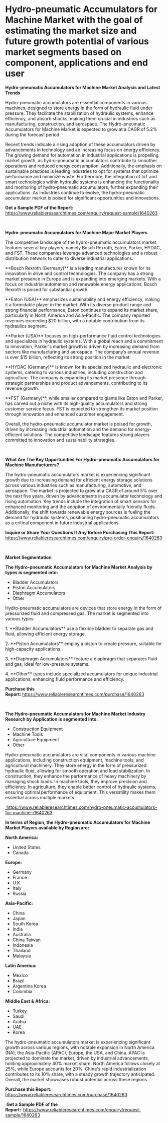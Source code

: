 <p><h1>Hydro-pneumatic Accumulators for Machine Market with the goal of estimating the market size and future growth potential of various market segments based on component, applications and end user</h1></p><p><strong>Hydro-pneumatic Accumulators for Machine Market Analysis and Latest Trends</strong></p>
<p><p>Hydro-pneumatic accumulators are essential components in various machines, designed to store energy in the form of hydraulic fluid under pressure. They facilitate the stabilization of hydraulic systems, enhance efficiency, and absorb shocks, making them crucial in industries such as manufacturing, construction, and aerospace. The Hydro-pneumatic Accumulators for Machine Market is expected to grow at a CAGR of 5.2% during the forecast period. </p><p>Recent trends indicate a rising adoption of these accumulators driven by advancements in technology and an increasing focus on energy efficiency. The growing demand for automation in industrial applications is propelling market growth, as hydro-pneumatic accumulators contribute to smoother operations and reduced energy consumption. Additionally, the emphasis on sustainable practices is leading industries to opt for systems that optimize performance and minimize waste. Furthermore, the integration of IoT and smart technologies within hydraulic systems is enhancing the functionality and monitoring of hydro-pneumatic accumulators, further expanding their applications. As industries continue to evolve, the hydro-pneumatic accumulator market is poised for significant opportunities and innovations.</p></p>
<p><strong>Get a Sample PDF of the Report:&nbsp;</strong> <a href="https://www.reliableresearchtimes.com/enquiry/request-sample/1640263?utm_campaign=3355&utm_medium=2&utm_source=Github&utm_content=ia&utm_term=12042025&utm_id=hydro-pneumatic-accumulators-for-machine">https://www.reliableresearchtimes.com/enquiry/request-sample/1640263</a></p>
<p>&nbsp;</p>
<p><strong>Hydro-pneumatic Accumulators for Machine Major Market Players</strong></p>
<p><p>The competitive landscape of the hydro-pneumatic accumulators market features several key players, namely Bosch Rexroth, Eaton, Parker, HYDAC, and FST. These companies leverage advanced technologies and a robust distribution network to cater to diverse industrial applications.</p><p>**Bosch Rexroth (Germany)** is a leading manufacturer known for its innovation in drive and control technologies. The company has a strong market presence in Europe and is expanding into emerging markets. With a focus on industrial automation and renewable energy applications, Bosch Rexroth is poised for substantial growth.</p><p>**Eaton (USA)** emphasizes sustainability and energy efficiency, making it a formidable player in the market. With its diverse product range and strong financial performance, Eaton continues to expand its market share, particularly in North America and Asia-Pacific. The company reported revenues exceeding $20 billion, with a notable contribution from its hydraulics segment.</p><p>**Parker (USA)** focuses on high-performance fluid control technologies and specializes in hydraulic systems. With a global reach and a commitment to innovation, Parker's market growth is driven by increasing demand from sectors like manufacturing and aerospace. The company’s annual revenue is over $15 billion, reflecting its strong position in the market.</p><p>**HYDAC (Germany)** is known for its specialized hydraulic and electronic systems, catering to various industries, including construction and agriculture. The company is expanding its market presence through strategic partnerships and product advancements, contributing to its revenue growth.</p><p>**FST (Germany)**, while smaller compared to giants like Eaton and Parker, has carved out a niche with its high-quality accumulators and strong customer service focus. FST is expected to strengthen its market position through innovation and enhanced customer engagement.</p><p>Overall, the hydro-pneumatic accumulator market is poised for growth, driven by increasing industrial automation and the demand for energy-efficient solutions. The competitive landscape features strong players committed to innovation and sustainability strategies.</p></p>
<p>&nbsp;</p>
<p><strong>What Are The Key Opportunities For Hydro-pneumatic Accumulators for Machine Manufacturers?</strong></p>
<p><p>The hydro-pneumatic accumulators market is experiencing significant growth due to increasing demand for efficient energy storage solutions across various industries such as manufacturing, automotive, and aerospace. The market is projected to grow at a CAGR of around 5% over the next five years, driven by advancements in accumulator technology and rising automation. Key trends include the integration of smart sensors for enhanced monitoring and the adoption of environmentally friendly fluids. Additionally, the shift towards renewable energy sources is fueling the demand for hydraulic systems, positioning hydro-pneumatic accumulators as a critical component in future industrial applications.</p></p>
<p><strong>Inquire or Share Your Questions If Any Before Purchasing This Report:</strong> <a href="https://www.reliableresearchtimes.com/enquiry/pre-order-enquiry/1640263?utm_campaign=3355&utm_medium=2&utm_source=Github&utm_content=ia&utm_term=12042025&utm_id=hydro-pneumatic-accumulators-for-machine">https://www.reliableresearchtimes.com/enquiry/pre-order-enquiry/1640263</a></p>
<p>&nbsp;</p>
<p><strong>Market Segmentation</strong></p>
<p><strong>The Hydro-pneumatic Accumulators for Machine Market Analysis by types is segmented into:</strong></p>
<p><ul><li>Bladder Accumulators</li><li>Piston Accumulators</li><li>Diaphragm Accumulators</li><li>Other</li></ul></p>
<p><p>Hydro-pneumatic accumulators are devices that store energy in the form of pressurized fluid and compressed gas. The market is segmented into various types: </p><p>1. **Bladder Accumulators** use a flexible bladder to separate gas and fluid, allowing efficient energy storage.</p><p>2. **Piston Accumulators** employ a piston to create pressure, suitable for high-capacity applications.</p><p>3. **Diaphragm Accumulators** feature a diaphragm that separates fluid and gas, ideal for low-pressure systems.</p><p>4. **Other** types include specialized accumulators for unique industrial applications, enhancing fluid performance and efficiency.</p></p>
<p><strong>Purchase this Report:&nbsp;</strong><a href="https://www.reliableresearchtimes.com/purchase/1640263?utm_campaign=3355&utm_medium=2&utm_source=Github&utm_content=ia&utm_term=12042025&utm_id=hydro-pneumatic-accumulators-for-machine">https://www.reliableresearchtimes.com/purchase/1640263</a></p>
<p>&nbsp;</p>
<p><strong>The Hydro-pneumatic Accumulators for Machine Market Industry Research by Application is segmented into:</strong></p>
<p><ul><li>Construction Equipment</li><li>Machine Tools</li><li>Agriculture Equipment</li><li>Other</li></ul></p>
<p><p>Hydro-pneumatic accumulators are vital components in various machine applications, including construction equipment, machine tools, and agricultural machinery. They store energy in the form of pressurized hydraulic fluid, allowing for smooth operation and load stabilization. In construction, they enhance the performance of heavy machinery by managing shock loads. In machine tools, they improve precision and efficiency. In agriculture, they enable better control of hydraulic systems, ensuring optimal performance of equipment. This versatility makes them essential across multiple markets.</p></p>
<p><a href="https://www.reliableresearchtimes.com/hydro-pneumatic-accumulators-for-machine-r1640263?utm_campaign=3355&utm_medium=2&utm_source=Github&utm_content=ia&utm_term=12042025&utm_id=hydro-pneumatic-accumulators-for-machine">&nbsp;https://www.reliableresearchtimes.com/hydro-pneumatic-accumulators-for-machine-r1640263</a></p>
<p><strong>In terms of Region, the Hydro-pneumatic Accumulators for Machine Market Players available by Region are:</strong></p>
<p>
    <p> <strong> North America: </strong>
        <ul>
            <li>United States</li>
            <li>Canada</li>
        </ul>
        </p> 
    <p> <strong> Europe: </strong>
        <ul>
            <li>Germany</li>
            <li>France</li>
            <li>U.K.</li>
            <li>Italy</li>
            <li>Russia</li>
        </ul>
        </p> 
    <p> <strong> Asia-Pacific: </strong>
        <ul>
            <li>China</li>
            <li>Japan</li>
            <li>South Korea</li>
            <li>India</li>
            <li>Australia</li>
            <li>China Taiwan</li>
            <li>Indonesia</li>
            <li>Thailand</li>
            <li>Malaysia</li>
        </ul>
        </p> 
    <p> <strong> Latin America: </strong>
        <ul>
            <li>Mexico</li>
            <li>Brazil</li>
            <li>Argentina Korea</li>
            <li>Colombia</li>
        </ul>
        </p> 
    <p> <strong> Middle East & Africa: </strong>
        <ul>
            <li>Turkey</li>
            <li>Saudi</li>
            <li>Arabia</li>
            <li>UAE</li>
            <li>Korea</li>
        </ul>
    </p>
    </p>
<p><p>The hydro-pneumatic accumulators market is experiencing significant growth across various regions, with notable expansion in North America (NA), the Asia-Pacific (APAC), Europe, the USA, and China. APAC is projected to dominate the market, driven by industrial advancements, holding approximately 40% market share. North America follows closely at 25%, while Europe accounts for 20%. China's rapid industrialization contributes to its 10% share, with a steady growth trajectory anticipated. Overall, the market showcases robust potential across these regions.</p></p>
<p><strong>Purchase this Report: </strong><a href="https://www.reliableresearchtimes.com/purchase/1640263?utm_campaign=3355&utm_medium=2&utm_source=Github&utm_content=ia&utm_term=12042025&utm_id=hydro-pneumatic-accumulators-for-machine">https://www.reliableresearchtimes.com/purchase/1640263</a></p>
<p>&nbsp;<strong>Get a Sample PDF of the Report:&nbsp;&nbsp;</strong><a href="https://www.reliableresearchtimes.com/enquiry/request-sample/1640263?utm_campaign=3355&utm_medium=2&utm_source=Github&utm_content=ia&utm_term=12042025&utm_id=hydro-pneumatic-accumulators-for-machine">https://www.reliableresearchtimes.com/enquiry/request-sample/1640263</a></p>
<p><strong></strong></p>
<p><p></p><p></p><p></p></p>